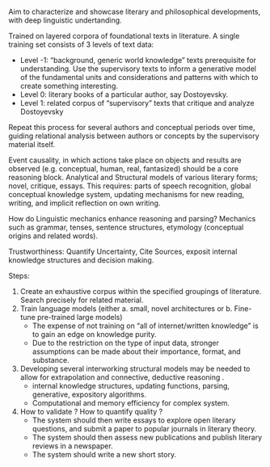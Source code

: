 Aim to characterize and showcase literary and philosophical
developments, with deep linguistic undertanding.

Trained on layered corpora of foundational texts in literature. A single
training set consists of 3 levels of text data:  

* Level -1: “background, generic world knowledge” texts prerequisite for understanding. Use the supervisory texts to inform a generative model of the fundamental units and considerations and patterns with which to create something interesting. 
* Level  0: literary books of a particular author, say Dostoyevsky.
* Level  1: related corpus of “supervisory” texts that critique and analyze Dostoyevsky

Repeat this process for several authors and conceptual periods over time,
guiding relational analysis between authors or concepts by the supervisory
material itself. 


Event causality, in which actions take place on objects and results are
observed (e.g. conceptual, human, real, fantasized) should be a core reasoning
block. Analytical and Structural models of various literary forms; novel,
critique, essays. This requires: parts of speech recognition, global conceptual
knowledge system, updating mechanisms for new reading, writing, and implicit
reflection on own writing.  

How do Linguistic mechanics enhance reasoning and parsing?  Mechanics such as
grammar, tenses, sentence structures, etymology (conceptual origins and related
words). 

Trustworthiness: Quantify Uncertainty, Cite Sources, exposit internal knowledge
structures and decision making.

Steps: 
1. Create an exhaustive corpus within the specified groupings of literature. Search precisely for related material.
2. Train language models (either a. small, novel architectures or b. Fine-tune pre-trained large models)
    - The expense of not training on “all of internet/written knowledge” is to gain an edge on knowledge purity. 
    - Due to the restriction on the type of input data, stronger assumptions can be made about their importance, format, and substance. 
3. Developing several interworking structural models may be needed to allow for extrapolation and connective, deductive reasoning .  
    - internal knowledge structures, updating functions, parsing, generative, expository algorithms. 
    - Computational and memory efficiency for complex system. 
4. How to validate ?   How to quantify quality ? 
    - The system should then write essays to explore open literary questions, and submit a paper to popular journals in literary theory.
    - The system should then assess new publications and publish literary reviews in a newspaper. 
    - The system should write a new short story. 
